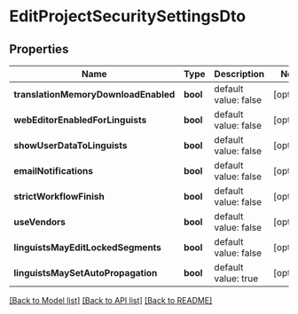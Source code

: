 # EditProjectSecuritySettingsDto

## Properties
Name | Type | Description | Notes
------------ | ------------- | ------------- | -------------
**translationMemoryDownloadEnabled** | **bool** | default value: false | [optional] 
**webEditorEnabledForLinguists** | **bool** | default value: false | [optional] 
**showUserDataToLinguists** | **bool** | default value: false | [optional] 
**emailNotifications** | **bool** | default value: false | [optional] 
**strictWorkflowFinish** | **bool** | default value: false | [optional] 
**useVendors** | **bool** | default value: false | [optional] 
**linguistsMayEditLockedSegments** | **bool** | default value: false | [optional] 
**linguistsMaySetAutoPropagation** | **bool** | default value: true | [optional] 

[[Back to Model list]](../README.md#documentation-for-models) [[Back to API list]](../README.md#documentation-for-api-endpoints) [[Back to README]](../README.md)


